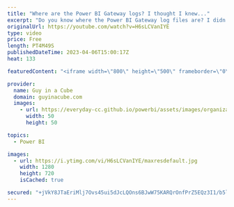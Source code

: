 ```yaml
---
title: "Where are the Power BI Gateway logs? I thought I knew..."
excerpt: "Do you know where the Power BI Gateway log files are? I didn't! I'll show you a tool I use to help figure something like this out. And also tell you where they are!  Process Monitor https://learn.microsoft.com/sysinternals/downloads/procmon  Rui Romano's Gateway Monitor Report https://github.com/RuiRomano/pbigtwmonitor"
originalUrl: https://youtube.com/watch?v=H6sLCVanIYE
type: video
price: Free
length: PT4M49S
publishedDateTime: 2023-04-06T15:00:17Z
heat: 133

featuredContent: "<iframe width=\"800\" height=\"500\" frameborder=\"0\" src=\"https://www.youtube.com/embed/H6sLCVanIYE\" allow=\"accelerometer; autoplay; encrypted-media; gyroscope; picture-in-picture\" allowfullscreen></iframe>"

provider:
  name: Guy in a Cube
  domain: guyinacube.com
  images:
    - url: https://everyday-cc.github.io/powerbi/assets/images/organizations/guyinacube.com-50x50.jpg
      width: 50
      height: 50

topics:
  - Power BI

images:
  - url: https://i.ytimg.com/vi/H6sLCVanIYE/maxresdefault.jpg
    width: 1280
    height: 720
    isCached: true

secured: "+jVkY8JTaEriMlj7Ovs45ui5dJcLQOns6BJwW75KARQrOnfPrZ5EQz3I1/b5l1M1GAIAsdRY5R0Eh+YkIdnihyCU6s4PJik2MYDLmHXmHivJR/WZZSbSX8964rz8I3t2/35Ug2ryUEijVgKmsJebaFrQBOT9Ja0DyVZ9OhOGEVZE2ukXn8kSP1zJAaJDvuy5zFTvCF98lxiiKhviZnL6BcPNISNUqaDhenE/B5WSip1P/52X13kK72XeUICtlKhickgy2Zb712SGgjQ2KTPGDMaxPNjka6ijy/0t3zMaQEbyozDbzzwjDeFKqTptJ3giSjujGFjoWhcteEq+Ug6hTwllFGaMwiK1RDCfp4mUwVbfKoF3BNb1EpYJY93Ag5zzFQa2eFbF+QItNwjLREOWxNbQuTleIeNWe/SbEHWE+Cs=;0kDIkRzlgOsJ0cvAXSKj9w=="
---
```


